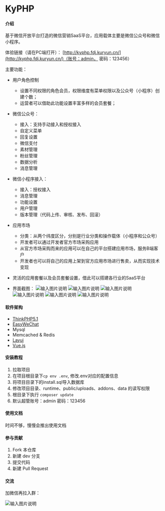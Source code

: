 # KyPHP

#### 介绍
基于微信开放平台打造的微信营销SaaS平台，应用载体主要是微信公众号和微信小程序。

体验链接（请在PC端打开）：
[http://kyphp.fdj.kuryun.cn/](http://kyphp.fdj.kuryun.cn/)（账号：admin， 密码：123456）


主要功能：
- 用户角色控制
    - 设置不同权限的角色会员，权限维度有菜单权限以及公众号（小程序）创建个数；
    - 运营者可以借助此功能设置丰富多样的会员套餐；

- 微信公众号：
    - 接入：支持手动接入和授权接入
    - 自定义菜单
    - 回复设置
    - 微信支付
    - 素材管理
    - 粉丝管理
    - 数据分析
    - 消息管理

- 微信小程序接入：
    - 接入：授权接入
    - 消息管理
    - 功能设置
    - 用户管理
    - 版本管理（代码上传、审核、发布、回滚）

- 应用市场
    - 分类：从两个纬度区分，分别是行业分类和操作载体（小程序和公众号）
    - 开发者可以通过开发者官方市场采购应用
    - 从官方市场采购而来的应用可以在自己的平台搭建应用市场，服务B端客户
    - 开发者也可以将自己的应用上架到官方应用市场进行售卖，从而实现技术变现

- 灵活的应用套餐以及会员套餐设置，借此可以搭建各行业的SaaS平台

- 界面截图：
![输入图片说明](https://images.gitee.com/uploads/images/2020/0707/231336_93a195b5_15303.png "屏幕截图.png")
![输入图片说明](https://images.gitee.com/uploads/images/2020/0707/231356_b5a2dfba_15303.png "屏幕截图.png")
![输入图片说明](https://images.gitee.com/uploads/images/2020/0707/231423_e421b332_15303.png "屏幕截图.png")
![输入图片说明](https://images.gitee.com/uploads/images/2020/0707/231446_603dbf0b_15303.png "屏幕截图.png")
![输入图片说明](https://images.gitee.com/uploads/images/2020/0707/231504_9cfdce11_15303.png "屏幕截图.png")
![输入图片说明](https://images.gitee.com/uploads/images/2020/0707/231524_c897b425_15303.png "屏幕截图.png")
#### 软件架构
- [ThinkPHP5.1](https://www.kancloud.cn/manual/thinkphp5_1/)
- [EasyWeChat](https://www.easywechat.com/)
- Mysql
- Memcached & Redis
- [Layui](https://www.layui.com/)
- [Vue.js](https://cn.vuejs.org/)

#### 安装教程

1.  拉取项目
2.  在项目根目录下`cp env .env`, 修改.env对应的配置信息
3.  将项目目录下的install.sql导入数据库
4.  修改项目目录、runtime、public/uploads、addons、data 的读写权限
5.  根目录下执行 `composer update`
6.  默认超管账号：admin 密码：123456

#### 使用文档

时间不够，慢慢会推出使用文档

#### 参与贡献

1.  Fork 本仓库
2.  新建 dev 分支
3.  提交代码
4.  新建 Pull Request

#### 交流
加微信再拉入群：

![输入图片说明](https://images.gitee.com/uploads/images/2020/0729/115112_ba997b9a_15303.png "屏幕截图.png")

